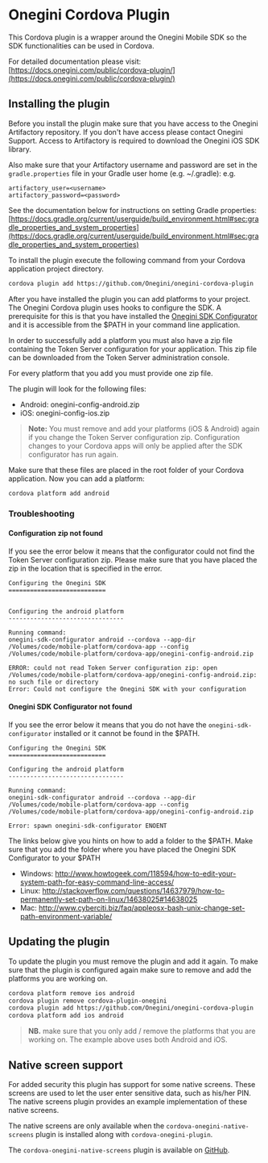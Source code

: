 # Onegini Cordova Plugin

This Cordova plugin is a wrapper around the Onegini Mobile SDK so the SDK functionalities can be used in Cordova.

For detailed documentation please visit: [https://docs.onegini.com/public/cordova-plugin/](https://docs.onegini.com/public/cordova-plugin/)

## Installing the plugin

Before you install the plugin make sure that you have access to the Onegini Artifactory repository. If you don't have access please contact Onegini Support. 
Access to Artifactory is required to download the Onegini iOS SDK library.

Also make sure that your Artifactory username and password are set in the `gradle.properties` file in your Gradle user home (e.g. ~/.gradle):
e.g.
```
artifactory_user=<username>
artifactory_password=<password>
```

See the documentation below for instructions on setting Gradle properties:
[https://docs.gradle.org/current/userguide/build_environment.html#sec:gradle_properties_and_system_properties](https://docs.gradle.org/current/userguide/build_environment.html#sec:gradle_properties_and_system_properties)

To install the plugin execute the following command from your Cordova application project directory.

```sh
cordova plugin add https://github.com/Onegini/onegini-cordova-plugin
```

After you have installed the plugin you can add platforms to your project. The Onegini Cordova plugin uses hooks to configure the SDK. A prerequisite for this 
is that you have installed the [Onegini SDK Configurator](https://github.com/Onegini/sdk-configurator) and it is accessible from the $PATH in your command line
application.

In order to successfully add a platform you must also have a zip file containing the Token Server configuration for your application. This zip file can be 
downloaded from the Token Server administration console.

For every platform that you add you must provide one zip file.

The plugin will look for the following files:
- Android: onegini-config-android.zip
- iOS: onegini-config-ios.zip

>**Note:** You must remove and add your platforms (iOS & Android) again if you change the Token Server configuration zip. Configuration changes to your Cordova 
apps will only be applied after the SDK configurator has run again.

Make sure that these files are placed in the root folder of your Cordova application. Now you can add a platform:

```sh
cordova platform add android
```

### Troubleshooting

#### Configuration zip not found

If you see the error below it means that the configurator could not find the Token Server configuration zip. Please make sure that you have placed the 
zip in the location that is specified in the error.

```
Configuring the Onegini SDK
===========================


Configuring the android platform
--------------------------------

Running command: 
onegini-sdk-configurator android --cordova --app-dir /Volumes/code/mobile-platform/cordova-app --config /Volumes/code/mobile-platform/cordova-app/onegini-config-android.zip

ERROR: could not read Token Server configuration zip: open /Volumes/code/mobile-platform/cordova-app/onegini-config-android.zip: no such file or directory
Error: Could not configure the Onegini SDK with your configuration
```

#### Onegini SDK Configurator not found

If you see the error below it means that you do not have the `onegini-sdk-configurator` installed or it cannot be found in the $PATH.

```
Configuring the Onegini SDK
===========================

Configuring the android platform
--------------------------------

Running command:
onegini-sdk-configurator android --cordova --app-dir /Volumes/code/mobile-platform/cordova-app --config /Volumes/code/mobile-platform/cordova-app/onegini-config-android.zip

Error: spawn onegini-sdk-configurator ENOENT
```

The links below give you hints on how to add a folder to the $PATH. Make sure that you add the folder where you have placed the Onegini SDK Configurator to your $PATH
- Windows:  http://www.howtogeek.com/118594/how-to-edit-your-system-path-for-easy-command-line-access/
- Linux: http://stackoverflow.com/questions/14637979/how-to-permanently-set-path-on-linux/14638025#14638025
- Mac: http://www.cyberciti.biz/faq/appleosx-bash-unix-change-set-path-environment-variable/

## Updating the plugin

To update the plugin you must remove the plugin and add it again. To make sure that the plugin is configured again make sure to remove and add the platforms 
you are working on.

```sh
cordova platform remove ios android
cordova plugin remove cordova-plugin-onegini
cordova plugin add https://github.com/Onegini/onegini-cordova-plugin
cordova platform add ios android
```

>**NB.** make sure that you only add / remove the platforms that you are working on. The example above uses both Android and iOS. 

## Native screen support

For added security this plugin has support for some native screens. These screens are used to let the user enter sensitive data, such as his/her PIN.
The native screens plugin provides an example implementation of these native screens.

The native screens are only available when the `cordova-onegini-native-screens` plugin is installed along with `cordova-onegini-plugin`.

The `cordova-onegini-native-screens` plugin is available on [GitHub](https://github.com/Onegini/cordova-plugin-onegini-native-screens).